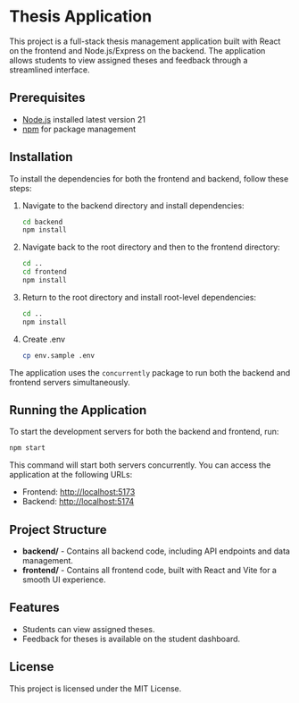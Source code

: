 # Thesis Application

This project is a full-stack thesis management application built with React on the frontend and Node.js/Express on the backend. The application allows students to view assigned theses and feedback through a streamlined interface.

## Prerequisites

- [Node.js](https://nodejs.org/) installed latest version 21
- [npm](https://www.npmjs.com/) for package management

## Installation

To install the dependencies for both the frontend and backend, follow these steps:

1. Navigate to the backend directory and install dependencies:
    ```bash
    cd backend
    npm install
    ```

2. Navigate back to the root directory and then to the frontend directory:
    ```bash
    cd ..
    cd frontend
    npm install
    ```

3. Return to the root directory and install root-level dependencies:
    ```bash
    cd ..
    npm install
    ```
4. Create .env
    ```bash
   cp env.sample .env
    ```
The application uses the `concurrently` package to run both the backend and frontend servers simultaneously.

## Running the Application

To start the development servers for both the backend and frontend, run:

```bash
npm start
```

This command will start both servers concurrently. You can access the application at the following URLs:

- Frontend: [http://localhost:5173](http://localhost:5173)
- Backend: [http://localhost:5174](http://localhost:5174)

## Project Structure

- **backend/** - Contains all backend code, including API endpoints and data management.
- **frontend/** - Contains all frontend code, built with React and Vite for a smooth UI experience.

## Features

- Students can view assigned theses.
- Feedback for theses is available on the student dashboard.

## License

This project is licensed under the MIT License.
